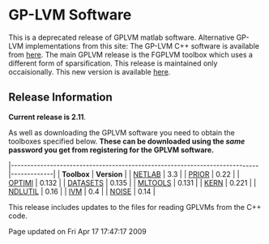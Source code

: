 
GP-LVM Software
===============

This is a deprecated release of GPLVM matlab software. Alternative GP-LVM implementations from this site: The GP-LVM C++ software is available from [here](http://inverseprobability.com/gplvmcpp/). The main GPLVM release is the FGPLVM toolbox which uses a different form of sparsification. This release is maintained only occaisionally. This new version is available [here](http://inverseprobability.com/fgplvm/).

Release Information
-------------------

**Current release is 2.11**.

As well as downloading the GPLVM software you need to obtain the toolboxes specified below. **These can be downloaded using the *same* password you get from registering for the GPLVM software.**

|----------------------------------------------------------------------------|-------------|
| **Toolbox**                                                                | **Version** |
| [NETLAB](http://inverseprobability.com/netlab/downloadFiles/vrs3p3)       | 3.3         |
| [PRIOR](http://inverseprobability.com/prior/downloadFiles/vrs0p22)        | 0.22        |
| [OPTIMI](http://inverseprobability.com/optimi/downloadFiles/vrs0p132)     | 0.132       |
| [DATASETS](http://inverseprobability.com/datasets/downloadFiles/vrs0p135) | 0.135       |
| [MLTOOLS](http://inverseprobability.com/mltools/downloadFiles/vrs0p131)   | 0.131       |
| [KERN](http://inverseprobability.com/kern/downloadFiles/vrs0p221)         | 0.221       |
| [NDLUTIL](http://inverseprobability.com/ndlutil/downloadFiles/vrs0p16)    | 0.16        |
| [IVM](http://inverseprobability.com/ivm/downloadFiles/vrs0p4)             | 0.4         |
| [NOISE](http://inverseprobability.com/noise/downloadFiles/vrs0p14)        | 0.14        |

This release includes updates to the files for reading GPLVMs from the C++ code.

Page updated on Fri Apr 17 17:47:17 2009



